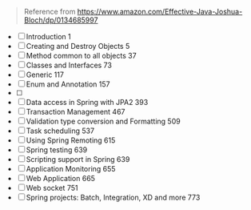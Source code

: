 > Reference from https://www.amazon.com/Effective-Java-Joshua-Bloch/dp/0134685997

- [ ] Introduction 1
- [ ] Creating and Destroy Objects 5
- [ ] Method common to all objects 37
- [ ] Classes and Interfaces 73
- [ ] Generic 117
- [ ] Enum and Annotation 157
- [ ] 
- [ ] Data access in Spring with JPA2 393
- [ ] Transaction Management 467
- [ ] Validation type conversion and Formatting 509
- [ ] Task scheduling 537
- [ ] Using Spring Remoting 615
- [ ] Spring testing 639
- [ ] Scripting support in Spring 639
- [ ] Application Monitoring 655
- [ ] Web Application 665
- [ ] Web socket 751
- [ ] Spring projects: Batch, Integration, XD and more 773
<!--stackedit_data:
eyJoaXN0b3J5IjpbMjA3NDExNTAxOV19
-->